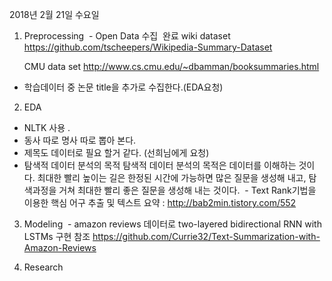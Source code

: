 
2018년 2월 21일 수요일

1. Preprocessing
  - Open Data 수집  완료
    wiki dataset
    https://github.com/tscheepers/Wikipedia-Summary-Dataset

    CMU data set
    http://www.cs.cmu.edu/~dbamman/booksummaries.html
    
  - 학습데이터 중 논문 title을 추가로 수집한다.(EDA요청)   
  
  
2. EDA
  - NLTK 사용 . 
  - 동사 따로 명사 따로 뽑아 본다.
  - 제목도 데이터로 필요 할거 같다. (선희님에게 요청)
  - 탐색적 데이터 분석의 목적
    탐색적 데이터 분석의 목적은 데이터를 이해하는 것이다.  최대한 빨리 높이는 길은 한정된 시간에 가능하면 많은 질문을 생성해 내고, 탐색과정을 거쳐 최대한 빨리 좋은     질문을 생성해 내는 것이다.
  - Text Rank기법을 이용한 핵심 어구 추출 및 텍스트 요약 : http://bab2min.tistory.com/552  
    
3. Modeling
  - amazon reviews 데이터로 two-layered bidirectional RNN with LSTMs 구현 참조
    https://github.com/Currie32/Text-Summarization-with-Amazon-Reviews

4. Research

